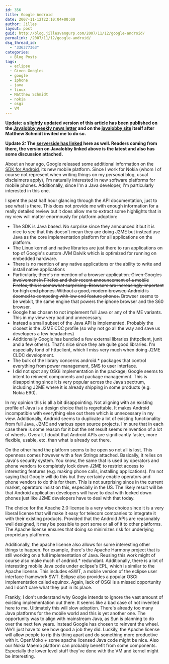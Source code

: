 ```yaml
---
id: 356
title: Google Android
date: 2007-11-12T22:10:04+00:00
author: Jilles
layout: post
guid: http://blog.jillesvangurp.com/2007/11/12/google-android/
permalink: /2007/11/12/google-android/
dsq_thread_id:
  - "336377363"
categories:
  - Blog Posts
tags:
  - eclipse
  - Given Googles
  - google
  - iphone
  - java
  - linux
  - Matthew Schmidt
  - nokia
  - osgi
  - VM
---
```

**Update: a slightly updated version of this article has been published on the [Javalobby weekly news letter](http://www.javalobby.org/nl/archive/jlnews_20071113o.html) and on the [javalobby site](http://www.javalobby.org/java/forums/t103264.html) itself after Matthew Schmidt invited me to do so.**

**Update 2: The [serverside has linked](http://www.theserverside.com/news/thread.tss?thread_id=47614) here as well. Readers coming from there, the version on Javalobby linked above is the latest and also has some discussion attached.**

About an hour ago, Google released some additional information on the [SDK for Android](http://code.google.com/android/), its new mobile platform. Since I work for Nokia (whom I of course not represent when writing things on my <em>personal</em> blog, usual disclaimers apply), I'm naturally interested in new software platforms for mobile phones. Additionally, since I'm a Java developer, I'm particularly interested in this one.

I spent the past half hour glancing through the API documentation, just to see what is there. This does not provide me with enough information for a really detailed review but it does allow me to extract some highlights that in my view will matter enormously for platform adoption:
<ul>
	<li>The SDK is Java based. No surprise since they announced it but it is nice to see that this doesn't mean they are doing J2ME but instead use Java as the core implementation platform for all applications on the platform.</li>
	<li>The Linux kernel and native libraries are just there to run applications on top of Google's custom JVM Dalvik which is optimized for running on embedded hardware.</li>
	<li>There is no mention of any native applications or the ability to write and install native applications</li>
	<li><del datetime="2007-11-12T20:23:11+00:00">Particularly, there's no mention of a browser application. Given Googles involvement in Firefox and their recent announcement of a mobile Firefox, this is somewhat surprising. Browsers are increasingly important for high end phones. Without a good, modern browser, Android is doomed to competing with low end feature phones.</del> Browser seems to be webkit, the same engine that powers the iphone browser and the S60 browser.</li>        
	<li>Google has chosen to not implement full Java or any of the ME variants. This in my view very bad and unnecessary.</li>
	<li>Instead a small subset of the Java API is implemented. Probably the closest is the J2ME CDC profile (so why not go all the way and save us developers a few headaches)</li>
	<li>Additionally Google has bundled a few external libraries (httpclient, junit and a few others). That's nice since they are quite good libraries. I'm especially fond of httpclient, which I miss very much when doing J2ME CLDC development.</li>
	<li>The bulk of the library concerns android.* packages that control everything from power management, SMS to user interface.</li>
	<li>I did not spot any OSGi implementation in the package; Google seems to intent to reinvent components and package management. This is disappointing since it is very popular across the Java spectrum, including J2ME where it is already shipping in some products (e.g. Nokia E90).</li>
</ul>

In my opinion this is all a bit disappointing. Not aligning with an existing profile of Java is a design choice that is regrettable. It makes Android incompatible with everything else out there which is unnecessary in my view. Additionally, Android seems to duplicate a lot of existing functionality from full Java, J2ME and various open source projects. I'm sure that in each case there is some reason for it but the net result seems reinvention of a lot of wheels. Overall, I doubt that Android APIs are significantly faster, more flexible, usable, etc. than what is already out there. 

On the other hand the platform seems to be open so not all is lost. This openness comes however with a few Strings attached. Basically, it relies on Java's security system. You know, the same that is used by operators and phone vendors to completely lock down J2ME to restrict access to interesting features (e.g. making phone calls, installing applications). I'm not saying that Google will do this but they certainly enable operators and phone vendors to do this for them. This is not surprising since in the current market, operators insist on this, especially in the US. The likely result will be that Android application developers will have to deal with locked down phones just like J2ME developers have to deal with that today.

The choice for the Apache 2.0 license is a very wise choice since it is a very liberal license that will make it easy for telecom companies to integrate it with their existing products. Provided that the Android APIs are reasonably well designed, it may be possible to port some or all of it to other platforms. The Apache license ensures that doing so minimizes risk for underlying proprietary platforms. 

Additionally, the apache license also allows for some interesting other things to happen. For example, there's the Apache Harmony project that is still working on a full implementation of Java. Reusing this work might of course also make much of android.* redundant. Additionally, there is a lot of interesting mobile Java code under eclipse's EPL, which is similar to the Apache license. This includes eSWT, a mobile version of the eclipse user interface framework SWT. Eclipse also provides a popular OSGi implementation called equinox. Again, lack of OSGi is a missed opportunity and I don't care what they put in its place.

Frankly, I don't understand why Google intends to ignore the vast amount of existing implementation out there. It seems like a bad case of not invented here to me. Ultimately this will slow adoption. There's already too many Java platforms for the mobile world and this is yet another one. The opportunity was to align with mainstream Java, as Sun is planning to do over the next few years. Instead Google has chosen to reinvent the wheel. We'll just have to see how good a job they did. Luckily, the Apache license will allow people to rip this thing apart and do something more productive with it. OpenMoko + some apache licensed Java code might be nice. Also our Nokia Maemo platform can probably benefit from some components. Especially the lower level stuff they've done with the VM and kernel might be interesting.

